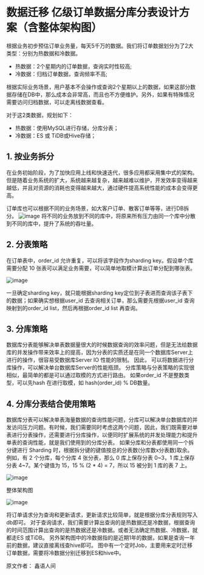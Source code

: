 # 数据迁移 亿级订单数据分库分表设计方案（含整体架构图）

根据业务初步预估订单业务量，每天5千万的数据。我们将订单数据划分为了2大类型：分别为热数据和冷数据。

* 热数据：2个星期内的订单数据，查询实时性较高;
* 冷数据：归档订单数据，查询频率不高;

根据实际业务场景，用户基本不会操作或查询2个星期以上的数据，如果这部分数据存储在DB中，那么成本会非常高，而且也不方便维护。另外，如果有特殊情况需要访问归档数据，可以走离线数据查看。

对于这2类数据，规划如下：
* 热数据：使用MySQL进行存储，分库分表；
* 冷数据：ES 或 TiDB或Hive存储；

## 1. 按业务拆分

在业务初始阶段，为了加快应用上线和快速迭代，很多应用都采用集中式的架构。但是随着业务系统的扩大，系统越来越复杂，越来越难以维护，开发效率变得越来越低，并且对资源的消耗也变得越来越大，通过硬件提高系统性能的成本会变得更高。

订单库也可以根据不同的业务场景，如大客户订单、散客订单等等，进行DB拆分。
![image](https://user-images.githubusercontent.com/87458342/132316452-317703ae-4520-4567-a8e7-ab0480de02d6.png)
将不同的业务放到不同的库中，将原来所有压力由同一个库中分散到不同的库中，提升了系统的吞吐量。

## 2. 分表策略

在订单表中，order_id 允许重复，可以将该字段作为sharding key。假设单个库需要分配 10 张表可以满足业务需要，可以简单地取模计算出订单分配到哪张表。

![image](https://user-images.githubusercontent.com/87458342/132316788-dda79bc1-73ea-4226-88bd-5de2e9ff4e8b.png)

一旦确定sharding key，就只能根据sharding key定位到子表进而查询该子表下的数据；如果确实想根据user_id 去查询相关订单，那么需要先根据user_id 查询映射到的order_id list，然后再根据order_id list 再查询。

## 3. 分库策略
数据库分表能够解决单表数据量很大的时候数据查询的效率问题，但是无法给数据库的并发操作带来效率上的提高，因为分表的实质还是在同一个数据库Server上进行的操作，很容易受数据库Server IO 性能的限制。
因此， 可以将数据进行分库操作，可以解决单台数据库Server的性能瓶颈。
分库策略与分表策略的实现很相似，最简单的都是可以通过取模的方式进行路由。
如果order_id 不是整数类型，可以先hash 在进行取模，如 hash(order_id) % DB数量。

## 4. 分库分表结合使用策略

数据库分表可以解决单表海量数据的查询性能问题，分库可以解决单台数据库的并发访问压力问题。有时候，我们需要同时考虑这两个问题，因此，我们既需要对单表进行分表操作，还需要进行分库操作，以便同时扩展系统的并发处理能力和提升单表的查询性能，就是我们使用到的分库分表。
如果分库和分表都使用同一个拆分键进行 Sharding 时，根据拆分键的键值按总的分表数(分库数x分表数)取余。
例如，有 2 个分库，每个分库 4 张分表，那么 0 库上保存分表 0~3，1 库上保存分表 4~7。某个键值为 15，15 % (2 * 4) = 7，所以 15 被分到 1 库的表 7 上。

![image](https://user-images.githubusercontent.com/87458342/132317312-4e1200fd-3a41-4d81-be12-e1f798699cef.png)

整体架构图

![image](https://user-images.githubusercontent.com/87458342/132317411-0e565ac5-6adb-42bb-8866-6bacad0716f8.png)

将订单请求分为查询和更新请求，更新请求比较简单，就是根据分库分表规则写入db即可。
对于查询请求，我们需要计算出查询的是热数据还是冷数据，根据查询的时间范围计算出查询的是热数据还是冷数据。或者无法确定热数据、冷数据，就都走ES 或TiDB。
另外架构图中的冷数据指的是近期1年的数据，如果是查询一年前的数据，建议直接离线查hive即可。
图中有一个定时Job，主要用来定时迁移订单数据，需要将冷数据分别迁移到ES和hive中。



原文作者： 鑫语人间
